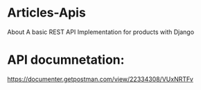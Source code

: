 # Articles-Apis
About A basic REST API Implementation for products with Django
# API documnetation:
https://documenter.getpostman.com/view/22334308/VUxNRTFv